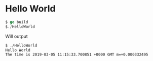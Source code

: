# Hello World

```go
$ go build
$./HelloWorld
 ```

 Will output

 ```sh
 $ ./HelloWorld
Hello World
The time is 2019-03-05 11:15:33.700851 +0000 GMT m=+0.000332495
 ```